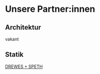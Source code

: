 # Unsere Partner:innen

## Architektur

vakant

## Statik

[DREWES + SPETH](https://www.drewes-speth.de/)
